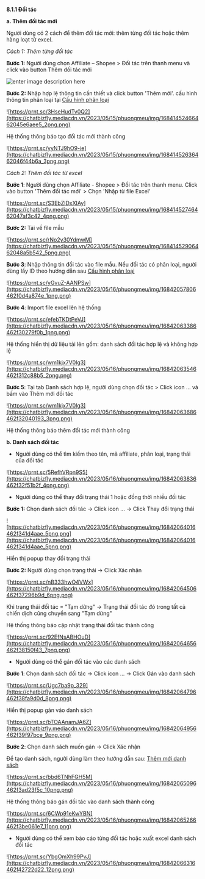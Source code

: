 **8.1.1 Đối tác**

**a. Thêm đối tác mới**

Người dùng có 2 cách để thêm đối tác mới: thêm từng đối tác hoặc thêm hàng loạt từ excel.

*Cách 1: Thêm từng đối tác*

**Bước 1:** Người dùng chọn Affiliate – Shopee > Đối tác trên thanh menu và click vào button Thêm đối tác mới

![enter image description here](https://chatbizfly.mediacdn.vn/2023/05/15/phuongmeu/img/1684145219646204435d25d_1png.png)

**Bước 2:** Nhập hợp lệ thông tin cần thiết và click button 'Thêm mới'. 
 cấu hình thông tin phân loại tại [Cấu hình phân loại](https://chat.bizfly.vn/guides/#/eshop/cauhinhphanloaidoitac)
 
![https://prnt.sc/3HseHudTv0Q2](https://chatbizfly.mediacdn.vn/2023/05/15/phuongmeu/img/16841452466462045e6aee5_2png.png)

Hệ thống thông báo tạo đối tác mới thành công

![https://prnt.sc/yyNTJ9hO9-ie](https://chatbizfly.mediacdn.vn/2023/05/15/phuongmeu/img/16841452636462046f44b6a_3png.png)

*Cách 2: Thêm đối tác từ excel*

**Bước 1**: Người dùng chọn Affiliate - Shopee > Đối tác trên thanh menu. Click vào button 'Thêm đối tác mới' > Chọn 'Nhập từ file Excel'

![https://prnt.sc/S3EbZIDxXIAy](https://chatbizfly.mediacdn.vn/2023/05/15/phuongmeu/img/16841452746462047af3c42_4png.png)

**Bước 2:** Tải về file mẫu

![https://prnt.sc/rNo2y30YdmwM](https://chatbizfly.mediacdn.vn/2023/05/15/phuongmeu/img/16841452906462048a5b542_5png.png) 

**Bước 3**: Nhập thông tin đối tác vào file mẫu. 
Nếu đối tác có phân loại, người dùng lấy ID theo hướng dẫn sau [Cấu hình phân loại](https://chat.bizfly.vn/guides/#/eshop/cauhinhphanloaidoitac)

![https://prnt.sc/yGvuZ-AANPSw](https://chatbizfly.mediacdn.vn/2023/05/16/phuongmeu/img/16842057806462f0d4a874e_1png.png)


**Bước 4**: Import file excel lên hệ thống

![https://prnt.sc/efebTKDtPeVJ](https://chatbizfly.mediacdn.vn/2023/05/16/phuongmeu/img/16842063386462f30279f0b_1png.png)

Hệ thống hiển thị dữ liệu tải lên gồm: danh sách đối tác hợp lệ và không hợp lệ

![https://prnt.sc/wm1kjx7V0lg3](https://chatbizfly.mediacdn.vn/2023/05/16/phuongmeu/img/16842063546462f312c88b5_2png.png)

**Bước 5**: Tại tab Danh sách hợp lệ, người dùng chọn đối tác > Click icon ... và bấm vào Thêm mới đối tác

![https://prnt.sc/wm1kjx7V0lg3](https://chatbizfly.mediacdn.vn/2023/05/16/phuongmeu/img/16842063686462f32040193_3png.png)

Hệ thống thông báo thêm đối tác mới thành công

**b. Danh sách đối tác**

* Người dùng có thể tìm kiếm theo tên, mã affiliate, phân loại, trạng thái của đối tác

![https://prnt.sc/5RefhVRpn9S5](https://chatbizfly.mediacdn.vn/2023/05/16/phuongmeu/img/16842063836462f32f51b2f_4png.png)

* Người dùng có thể thay đổi trạng thái 1 hoặc đồng thời nhiều đối tác

**Bước 1:** Chọn danh sách đối tác -> Click icon ... -> Click Thay đổi trạng thái

![https://chatbizfly.mediacdn.vn/2023/05/16/phuongmeu/img/16842064016462f341d4aae_5png.png](https://chatbizfly.mediacdn.vn/2023/05/16/phuongmeu/img/16842064016462f341d4aae_5png.png)


Hiển thị popup thay đổi trạng thái

**Bước 2:** Người dùng chọn trạng thái -> Click Xác nhận

![https://prnt.sc/nB333hwO4VWx](https://chatbizfly.mediacdn.vn/2023/05/16/phuongmeu/img/16842064506462f37296b9d_6png.png)
 
 Khi trạng thái đối tác = "Tạm dừng" -> Trạng thái đối tác đó trong tất cả chiến dịch cũng chuyển sang "Tạm dừng"
 
Hệ thống thông báo cập nhật trạng thái đối tác thành công

![https://prnt.sc/92EfNsABHOuD](https://chatbizfly.mediacdn.vn/2023/05/16/phuongmeu/img/16842064656462f38150f43_7png.png)

* Người dùng có thể gán đối tác vào các danh sách 

**Bước 1**: Chọn danh sách đối tác -> Click icon ... -> Click Gán vào danh sách

![https://prnt.sc/Ugc7ba9p_329](https://chatbizfly.mediacdn.vn/2023/05/16/phuongmeu/img/16842064796462f38fa9d0d_8png.png)

Hiển thị popup gán váo danh sách

![https://prnt.sc/bTOAAnamJA6Z](https://chatbizfly.mediacdn.vn/2023/05/16/phuongmeu/img/16842064956462f39f97bce_9png.png)

**Bước 2**: Chọn danh sách muốn gán -> Click Xác nhận

Để tạo danh sách, người dùng làm theo hướng dẫn sau: [Thêm mới danh sách](https://chat.bizfly.vn/guides/#/eshop/danhsachAffiliateShopee)

![https://prnt.sc/bbd6TNhFGH5M](https://chatbizfly.mediacdn.vn/2023/05/16/phuongmeu/img/16842065096462f3ad23f5c_10png.png)

Hệ thống thông báo gán đối tác vào danh sách thành công

![https://prnt.sc/6CWp91eKwYBN](https://chatbizfly.mediacdn.vn/2023/05/16/phuongmeu/img/16842065266462f3be061e7_11png.png)

* Người dùng có thể xem báo cáo từng đối tác hoặc xuất excel danh sách đối tác

![https://prnt.sc/YbgOmXh99PvJ](https://chatbizfly.mediacdn.vn/2023/05/16/phuongmeu/img/16842066316462f42722d22_12png.png)